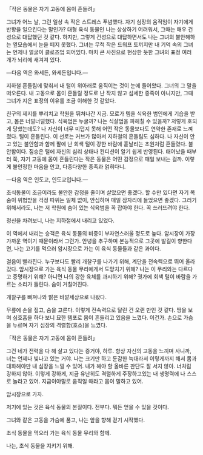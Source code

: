 「작은 동물은 자기 고동에 몸이 흔들려」

그녀가 어느 날, 그런 일상 속 작은 스트레스 푸념했다. 자기 심장의 움직임이 자기에게 반향을 일으킨다는 말인가? 대형 육식 동물인 나는 상상하기 어려워서, 그때는 매우 건성으로 대답했던 것 같다. 하지만, 그렇게 건성으로 대답하면서도 나는 그녀의 불안해하는 옆모습에서 눈을 떼지 못했다. 그녀는 무척 작은 드워프 토끼지만 내 기억 속의 그녀는 언제나 얼굴이 클로즈업 되어있다. 마치 큰 사진으로 현상한 듯한 그녀의 표정 여러 개가 뇌리에 새겨져 있다.

―다음 역은 와세든, 와세든입니다.―

지하철 흔들림에 맞춰서 내 털이 위아래로 움직이는 것이 눈에 들어왔다. 그녀의 그 말을 떠오른다. 내 고동으로 몸이 흔들릴 정도로 난 작지 않고 섬세한 종족이 아니지만, 그때 그녀가 지은 표정의 이유를 조금 이해한 것 같았다.

친구의 제지를 뿌리치고 학원을 뛰쳐나간 지금. 모로가 템을 식육한 범인에게 기습을 받고, 몸은 너덜너덜했다. 식육범은 누굴까? 나는 식살범을 파헤칠 수 있을까? 저렇게 호되게 당했는데도? 나 자신이 너무 미덥지 못해 어떤 작은 동물보다도 연약한 존재로 느껴졌다. 털이 흔들린다. 이 선로는 커브가 많아서 지하철의 흔들림도 심하다. 나 자신이 안고 있는 불안함과 함께 팔에 난 회색 털이 강한 바람에 흩날리는 초원처럼 흔들렸다. 불안함이다. 짐승은 털에 자신의 심리 상태나 컨디션이 알기 쉽게 반영된다. 태어났을 때부터 쭉, 자기 고동에 몸이 흔들린다는 작은 동물은 어떤 감정으로 매일 보내는 걸까. 이렇게 불안정한 마음을 안고, 다종다양한 종족과 얽히다니.

―다음 역은 인도교, 인도교입니다.―

초식동물이 조금이라도 불안한 감정을 줄이며 살았으면 좋겠다. 할 수만 있다면 자기 목숨이 위협받을 걱정 따위는 일체 없이, 안심하며 매일 잠자리에 들었으면 좋겠다. 그러기 위해서라도, 나는 저 학원에 숨어 있는 식육범을 꼭 잡아야 한다. 꼭 쓰러뜨려야 한다.

정신을 차려보니, 나는 지하철에서 내리고 있었다.

이 역에서 내리는 승객은 육식 동물의 비중이 부자연스러울 정도로 높다. 암시장이 가장 가까운 역이기 때문이라서 그런가. 안녕을 추구하며 본능적으로 그곳에 발길이 향한다면, 나는 고기를 먹으러 암시장으로 가는 이 육식 동물들과 같은 과이다.

걸음이 빨라진다. 누구보다도 빨리 개찰구를 나가기 위해, 계단을 전속력으로 뛰어 올라갔다. 암시장으로 가는 육식 동물 무리에게서 도망치기 위해? 나는 이 무리와는 다르다고 증명하기 위해? 아니면 나의 강한 육체를 과시하기 위해? 귓가에 회색 털이 바람을 가르는 소리가 들린다. 숨이 거칠어진다.

개찰구를 빠져나와 밝은 바깥세상으로 나왔다.

무릎에 손을 짚고, 숨을 고른다. 이렇게 전속력으로 달린 건 오랜 만인 것 같다. 땅을 보며 심호흡을 하다 보니 묘한 템포로 몸이 흔들리고 있음을 느꼈다. 이건가. 손으로 가슴을 누르며 자기 심장의 격렬함(호소)을 느꼈다.

「작은 동물은 자기 고동에 몸이 흔들려」

그건 네가 전력을 다 해 살고 있다는 증거야, 하루. 항상 자신의 고동을 느끼며 사니까, 너는 언제나 빛나고 있는 거야. 나는 크기만 하고 둔감한 늑대라서 이렇게까지 해서 몸과 대화해야만 내 심장을 느낄 수 있어. 내가 해야 할 올바른 판단도 잘 서지 않아. 너처럼 강하지 않아. 이렇게 강하게, 지금 유난히도 격렬하게 주장하고있는 내 생명력에 나 스스로 놀라고 있어. 지금이야말로 움직일 때라고 몸이 말하고 있어.

암시장으로 가자.

저기에 있는 것은 육식 동물의 본질이다. 전부다. 뭐든 얻을 수 있을 것이다.

그녀와 같은 고동을 가슴에 품고, 나는 앞을 향해 걷기 시작했다.

초식 동물을 먹으러 가는 육식 동물 무리와 함께.

나는, 초식 동물을 지키기 위해.
